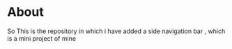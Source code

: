 <h1>About</h1>
<p>So This is the repository in which i have added a side navigation bar , which is a mini project of mine</p>

